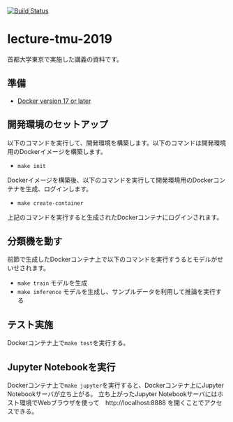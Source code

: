 [![Build Status](https://travis-ci.org/takahi-i/lecture-tmu-2019.svg?branch=master)](https://travis-ci.org/takahi-i/lecture-tmu-2019)

# lecture-tmu-2019

首都大学東京で実施した講義の資料です。

## 準備

- [Docker version 17 or later](https://docs.docker.com/install/#support)

## 開発環境のセットアップ

以下のコマンドを実行して、開発環境を構築します。以下のコマンドは開発環境用のDockerイメージを構築します。

- `make init`

Dockerイメージを構築後、以下のコマンドを実行して開発環境用のDockerコンテナを生成、ログインします。

- `make create-container`

上記のコマンドを実行すると生成されたDockerコンテナにログインされます。

## 分類機を動す

前節で生成したDockerコンテナ上で以下のコマンドを実行すうるとモデルがせいせされます。

- `make train` モデルを生成
- `make inference` モデルを生成し、サンプルデータを利用して推論を実行する

## テスト実施

Dockerコンテナ上で`make test`を実行する。

## Jupyter Notebookを実行

Dockerコンテナ上で`make jupyter`を実行すると、Dockerコンテナ上にJupyter Notebookサーバが立ち上がる。
立ち上がったJupyter Notebookサーバにはホスト環境でWebブラウザを使って　http://localhost:8888 を開くことでアクセスできる。 
